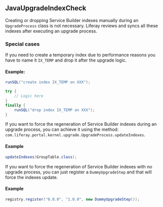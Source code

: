 ## JavaUpgradeIndexCheck

Creating or dropping Service Builder indexes manually during an `UpgradeProcess`
class is not necessary. Liferay reviews and syncs all these indexes after
executing an upgrade process.

### Special cases

If you need to create a temporary index due to performance reasons you have to
name it `IX_TEMP` and drop it after the upgrade logic.

#### Example:

```java
runSQL("create index IX_TEMP on XXX");

try {
    // Logic here
}
finally {
    runSQL("drop index IX_TEMP on XXX");
}
```

If you want to force the regeneration of Service Builder indexes during an
upgrade process, you can achieve it using the method:
`com.liferay.portal.kernel.upgrade.UpgradeProcess.updateIndexes`.

#### Example

```java
updateIndexes(GroupTable.class);
```

If you want to force the regeneration of Service Builder indexes with no upgrade
process, you can just register a `DummyUpgradeStep` and that will force the
indexes update.

#### Example
```java
registry.register("0.0.0", "1.0.0", new DummyUpgradeStep());
```